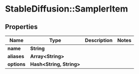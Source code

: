 # StableDiffusion::SamplerItem

## Properties
Name | Type | Description | Notes
------------ | ------------- | ------------- | -------------
**name** | **String** |  | 
**aliases** | **Array&lt;String&gt;** |  | 
**options** | **Hash&lt;String, String&gt;** |  | 

